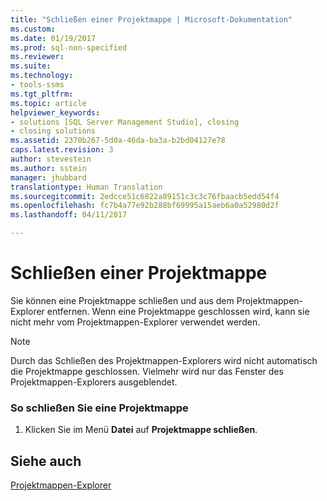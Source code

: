 ```yaml
---
title: "Schließen einer Projektmappe | Microsoft-Dokumentation"
ms.custom: 
ms.date: 01/19/2017
ms.prod: sql-non-specified
ms.reviewer: 
ms.suite: 
ms.technology:
- tools-ssms
ms.tgt_pltfrm: 
ms.topic: article
helpviewer_keywords:
- solutions [SQL Server Management Studio], closing
- closing solutions
ms.assetid: 2370b267-5d0a-46da-ba3a-b2bd04127e78
caps.latest.revision: 3
author: stevestein
ms.author: sstein
manager: jhubbard
translationtype: Human Translation
ms.sourcegitcommit: 2edcce51c6822a89151c3c3c76fbaacb5edd54f4
ms.openlocfilehash: fc7b4a77e92b288bf69995a15aeb6a0a52980d2f
ms.lasthandoff: 04/11/2017

---
```

# <a name="close-a-solution"></a>Schließen einer Projektmappe
Sie können eine Projektmappe schließen und aus dem Projektmappen-Explorer entfernen. Wenn eine Projektmappe geschlossen wird, kann sie nicht mehr vom Projektmappen-Explorer verwendet werden.  
  
> [!NOTE]  
> Durch das Schließen des Projektmappen-Explorers wird nicht automatisch die Projektmappe geschlossen. Vielmehr wird nur das Fenster des Projektmappen-Explorers ausgeblendet.  
  
### <a name="to-close-a-solution"></a>So schließen Sie eine Projektmappe  
  
1.  Klicken Sie im Menü **Datei** auf **Projektmappe schließen**.  
  
## <a name="see-also"></a>Siehe auch  
[Projektmappen-Explorer](../../ssms/solution/solution-explorer.md)  
  

